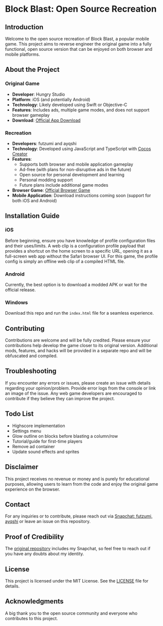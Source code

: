 # Block Blast: Open Source Recreation

## Introduction

Welcome to the open source recreation of Block Blast, a popular mobile game. This project aims to reverse engineer the original game into a fully functional, open source version that can be enjoyed on both browser and mobile platforms.

## About the Project

### Original Game

- **Developer**: Hungry Studio
- **Platform**: iOS (and potentially Android)
- **Technology**: Likely developed using Swift or Objective-C
- **Features**: Includes ads, multiple game modes, and does not support browser gameplay
- **Download**: [Official App Download](https://apps.apple.com/us/app/block-blast/id1617391485)

### Recreation

- **Developers**: futzumi and ayqshi
- **Technology**: Developed using JavaScript and TypeScript with [Cocos Creator](https://github.com/cocos/cocos-engine)
- **Features**:
  - Supports both browser and mobile application gameplay
  - Ad-free (with plans for non-disruptive ads in the future)
  - Open source for personal development and learning
  - Personal modding support
  - Future plans include additional game modes
- **Browser Game**: [Official Browser Game](https://block-blast-three.vercel.app/)
- **Mobile Application**: Download instructions coming soon (support for both iOS and Android)

## Installation Guide

### iOS

Before beginning, ensure you have knowledge of profile configuration files and their uses/limits. A web clip is a configuration profile payload that provides a shortcut on the home screen to a specific URL, opening it as a full-screen web app without the Safari browser UI. For this game, the profile config is simply an offline web clip of a compiled HTML file.

### Android

Currently, the best option is to download a modded APK or wait for the official release.

### Windows

Download this repo and run the `index.html` file for a seamless experience.

## Contributing

Contributions are welcome and will be fully credited. Please ensure your contributions help develop the game closer to its original version. Additional mods, features, and hacks will be provided in a separate repo and will be obfuscated and compiled.

## Troubleshooting

If you encounter any errors or issues, please create an issue with details regarding your opinion/problem. Provide error logs from the console or link an image of the issue. Any web game developers are encouraged to contribute if they believe they can improve the project.

## Todo List

- Highscore implementation
- Settings menu
- Glow outline on blocks before blasting a column/row
- Tutorial/guide for first-time players
- Remove ad container
- Update sound effects and sprites

## Disclaimer

This project receives no revenue or money and is purely for educational purposes, allowing users to learn from the code and enjoy the original game experience on the browser.

## Contact

For any inquiries or to contribute, please reach out via [Snapchat: futzumi, ayqshi](snapchat://add/futzumi) or leave an issue on this repository.

## Proof of Credibility

The [original repository](https://github.com/futzumi/block-blast) includes my Snapchat, so feel free to reach out if you have any doubts about my identity.

## License

This project is licensed under the MIT License. See the [LICENSE]((https://github.com/ayqshi/block-blast/blob/main/LICENSE)) file for details.

## Acknowledgments

A big thank you to the open source community and everyone who contributes to this project.
